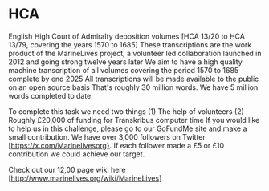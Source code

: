 # HCA
English High Court of Admiralty deposition volumes [HCA 13/20 to HCA 13/79, covering the years 1570 to 1685]
These transcriptions are the work product of the MarineLives project, a volunteer led collaboration launched in 2012 and going strong twelve years later
We aim to have a high quality machine transcription of all volumes covering the period 1570 to 1685 complete by end 2025
All transcriptions will be made available to the public on an open source basis
That's roughly 30 million words. We have 5 million words completed to date.

To complete this task we need two things (1) The help of volunteers (2) Roughly £20,000 of funding for Transkribus computer time
If you would like to help us in this challenge, please go to our GoFundMe site and make a small contribution. 
We have over 3,000 followers on Twitter [https://x.com/Marinelivesorg}. If each follower made a £5 or £10 contribution we could achieve our target.

Check out our 12,00 page wiki here [http://www.marinelives.org/wiki/MarineLives]
